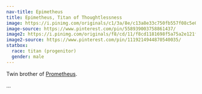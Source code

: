 ```yaml
---
nav-title: Epimetheus
title: Epimetheus, Titan of Thoughtlessness
image: https://i.pinimg.com/originals/c1/3a/8e/c13a8e33c750fb557f08c5e002ffaa7d.jpg
image-source: https://www.pinterest.com/pin/558939003758861437/
image2: https://i.pinimg.com/originals/f8/cd/11/f8cd1181698f5a75a2e121fd37f79910.jpg
image2-source: https://www.pinterest.com/pin/1119214944870540035/
statbox:
  race: titan (progenitor)
  gender: male
---
```


Twin brother of [Prometheus](prometheus).

...
